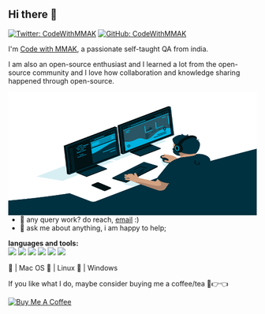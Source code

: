 ## Hi there 👋

[![Twitter: CodeWithMMAK](https://img.shields.io/twitter/follow/CodeWithMMAK?style=social)](https://twitter.com/CodeWithMMAK)
[![GitHub: CodeWithMMAK](https://img.shields.io/github/followers/CodeWithMMAK?label=follow&style=social)](https://github.com/CodeWithMMAK)

I'm [Code with MMAK](https://codewithmmak.com/), a passionate self-taught QA from india.

I am also an open-source enthusiast and I learned a lot from the open-source community and I love how collaboration and knowledge sharing happened through open-source.

  <img align="right" alt="GIF" src="https://github.com/codewithmmak/codewithmmak/blob/master/assets/code.gif?raw=true" width="600" height="250" />
  
  
- 💼 any query work? do reach, [email](mailto:codewithmmak@gmail.com) :)
- 💬 ask me about anything, i am happy to help;

**languages and tools:**   
<code><img height="60" src="https://raw.githubusercontent.com/jmnote/z-icons/master/svg/javascript.svg"></code>
<code><img height="60" src="https://raw.githubusercontent.com/jmnote/z-icons/master/svg/java.svg"></code>
<code><img height="60" src="https://raw.githubusercontent.com/jmnote/z-icons/master/svg/csharp.svg"></code>
<code><img height="60" src="https://raw.githubusercontent.com/jmnote/z-icons/master/svg/github.svg"></code>
<code><img height="60" src="https://raw.githubusercontent.com/jmnote/z-icons/master/svg/git.svg"></code>
<code><img height="60" src="https://raw.githubusercontent.com/jmnote/z-icons/master/svg/bash.svg"></code>

🍎 | Mac OS
🐧 | Linux 
🏁 | Windows

If you like what I do, maybe consider buying me a coffee/tea 🥺👉👈

<a href="https://www.buymeacoffee.com/codewithmmak" target="_blank"><img src="https://cdn.buymeacoffee.com/buttons/v2/default-red.png" alt="Buy Me A Coffee" width="150" ></a>
